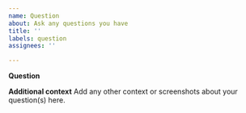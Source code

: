```yaml
---
name: Question
about: Ask any questions you have
title: ''
labels: question
assignees: ''

---
```


**Question**

**Additional context**
Add any other context or screenshots about your question(s) here.
